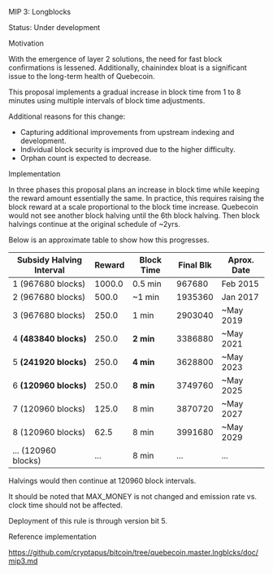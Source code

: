 MIP 3: Longblocks

Status: Under development


Motivation


With the emergence of layer 2 solutions, the need for fast block confirmations 
is lessened. Additionally, chainindex bloat is a significant issue to the 
long-term health of Quebecoin.

This proposal implements a gradual increase in block time from 1 to 8 minutes 
using multiple intervals of block time adjustments.

Additional reasons for this change:

* Capturing additional improvements from upstream indexing and development.
* Individual block security is improved due to the higher difficulty.
* Orphan count is expected to decrease.


Implementation

In three phases this proposal plans an increase in block time while keeping 
the reward amount essentially the same. In practice, this requires raising the 
block reward at a scale proportional to the block time increase. Quebecoin 
would not see another block halving until the 6th block halving. Then block 
halvings continue at the original schedule of ~2yrs.

Below is an approximate table to show how this progresses.

| Subsidy Halving Interval |  Reward | Block Time | Final Blk | Aprox. Date |
| ------------------------ | ------- | ---------- | --------- | ----------- |
|    1 (967680 blocks)     |  1000.0 |  0.5 min   |  967680   |   Feb 2015  |
|    2 (967680 blocks)     |  500.0  |   ~1 min   |  1935360  |   Jan 2017  |
|    3 (967680 blocks)     |  250.0  |    1 min   |  2903040  |  ~May 2019  |
|    4 **(483840 blocks)** |  250.0  | **2 min**  |  3386880  |  ~May 2021  |
|    5 **(241920 blocks)** |  250.0  | **4 min**  |  3628800  |  ~May 2023  |
|    6 **(120960 blocks)** |  250.0  | **8 min**  |  3749760  |  ~May 2025  |
|    7 (120960 blocks)     |  125.0  |    8 min   |  3870720  |  ~May 2027  |
|    8 (120960 blocks)     |  62.5   |    8 min   |  3991680  |  ~May 2029  |
|  ... (120960 blocks)     |  ...    |    8 min   |  ...      |  ...        |

Halvings would then continue at 120960 block intervals.

It should be noted that MAX_MONEY is not changed and emission rate vs. clock 
time should not be affected.

Deployment of this rule is through version bit 5.



Reference implementation

https://github.com/cryptapus/bitcoin/tree/quebecoin.master.lngblcks/doc/mip3.md
